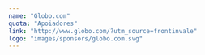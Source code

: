 ```yaml
---
name: "Globo.com"
quota: "Apoiadores"
link: "http://www.globo.com/?utm_source=frontinvale"
logo: "images/sponsors/globo.com.svg"
---
```

